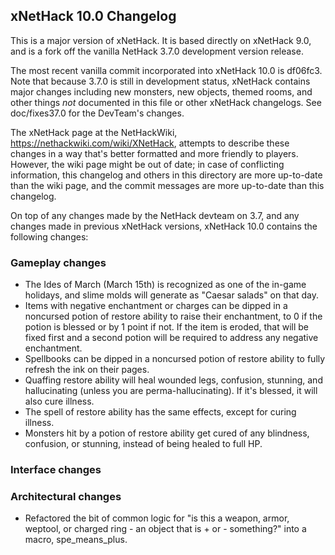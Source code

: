 ## xNetHack 10.0 Changelog

This is a major version of xNetHack. It is based directly on xNetHack 9.0, and
is a fork off the vanilla NetHack 3.7.0 development version release.

The most recent vanilla commit incorporated into xNetHack 10.0 is df06fc3. Note
that because 3.7.0 is still in development status, xNetHack contains major
changes including new monsters, new objects, themed rooms, and other things
*not* documented in this file or other xNetHack changelogs. See doc/fixes37.0
for the DevTeam's changes.

The xNetHack page at the NetHackWiki, https://nethackwiki.com/wiki/XNetHack,
attempts to describe these changes in a way that's better formatted and more
friendly to players. However, the wiki page might be out of date; in case of
conflicting information, this changelog and others in this directory are more
up-to-date than the wiki page, and the commit messages are more up-to-date than
this changelog.

On top of any changes made by the NetHack devteam on 3.7, and any changes
made in previous xNetHack versions, xNetHack 10.0 contains the following
changes:

### Gameplay changes

- The Ides of March (March 15th) is recognized as one of the in-game holidays,
  and slime molds will generate as "Caesar salads" on that day.
- Items with negative enchantment or charges can be dipped in a noncursed potion
  of restore ability to raise their enchantment, to 0 if the potion is blessed
  or by 1 point if not. If the item is eroded, that will be fixed first and a
  second potion will be required to address any negative enchantment.
- Spellbooks can be dipped in a noncursed potion of restore ability to fully
  refresh the ink on their pages.
- Quaffing restore ability will heal wounded legs, confusion, stunning, and
  hallucinating (unless you are perma-hallucinating). If it's blessed, it will
  also cure illness.
- The spell of restore ability has the same effects, except for curing illness.
- Monsters hit by a potion of restore ability get cured of any blindness,
  confusion, or stunning, instead of being healed to full HP.

### Interface changes


### Architectural changes

- Refactored the bit of common logic for "is this a weapon, armor, weptool, or
  charged ring - an object that is + or - something?" into a macro,
  spe_means_plus.
